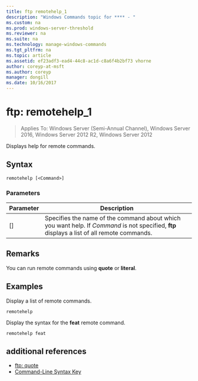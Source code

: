 ```yaml
---
title: ftp remotehelp_1
description: "Windows Commands topic for **** - "
ms.custom: na
ms.prod: windows-server-threshold
ms.reviewer: na
ms.suite: na
ms.technology: manage-windows-commands
ms.tgt_pltfrm: na
ms.topic: article
ms.assetid: ef23adf3-ead4-44c8-ac1d-c8a6f4b2bf73 vhorne
author: coreyp-at-msft
ms.author: coreyp
manager: dongill
ms.date: 10/16/2017
---
```

# ftp: remotehelp_1

>Applies To: Windows Server (Semi-Annual Channel), Windows Server 2016, Windows Server 2012 R2, Windows Server 2012

Displays help for remote commands.   
## Syntax  
```  
remotehelp [<Command>]  
```  
### Parameters  
|Parameter|Description|  
|-------|--------|  
|[<Command>]|Specifies the name of the command about which you want help. If *Command* is not specified, **ftp** displays a list of all remote commands.|  
## Remarks  
You can run remote commands using **quote** or **literal**.  
## <a name="BKMK_Examples"></a>Examples  
Display a list of remote commands.  
```  
remotehelp  
```  
Display the syntax for the **feat** remote command.  
```  
remotehelp feat  
```  
## additional references  
-   [ftp: quote](ftp-quote.md)  
-   [Command-Line Syntax Key](command-line-syntax-key.md)  
